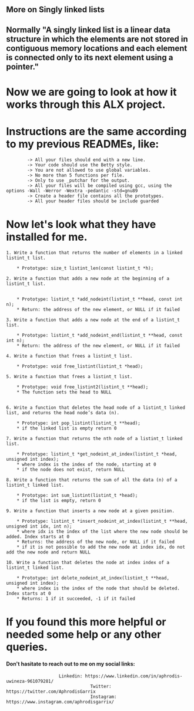 ## More on  Singly linked lists

##  Normally "A singly linked list is a linear data structure in which the elements are not stored in contiguous memory locations and each element is connected only to its next element using a pointer." 


# Now we are going to look at how it works through this ALX project. 

# Instructions are the same according to my previous READMEs, like:

			-> All your files should end with a new line.
			-> Your code should use the Betty style.
			-> You are not allowed to use global variables.
			-> No more than 5 functions per file. 
			-> Only to use _putchar for the output.
			-> All your files will be compiled using gcc, using the options -Wall -Werror -Wextra -pedantic -std=gnu89
			-> Create a header file contains all the prototypes.
			-> All your header files should be include guarded


# Now let's look what they have installed for me.

	1. Write a function that returns the number of elements in a linked listint_t list.

		* Prototype: size_t listint_len(const listint_t *h);

	2. Write a function that adds a new node at the beginning of a listint_t list.


		* Prototype: listint_t *add_nodeint(listint_t **head, const int n);
		* Return: the address of the new element, or NULL if it failed 

	3. Write a function that adds a new node at the end of a listint_t list.

		* Prototype: listint_t *add_nodeint_end(listint_t **head, const int n);
		* Return: the address of the new element, or NULL if it failed

	4. Write a function that frees a listint_t list.

		* Prototype: void free_listint(listint_t *head);

	5. Write a function that frees a listint_t list.

		* Prototype: void free_listint2(listint_t **head);
		* The function sets the head to NULL


	6. Write a function that deletes the head node of a listint_t linked list, and returns the head node’s data (n).

		* Prototype: int pop_listint(listint_t **head);
		* if the linked list is empty return 0

	7. Write a function that returns the nth node of a listint_t linked list.

		* Prototype: listint_t *get_nodeint_at_index(listint_t *head, unsigned int index);
		* where index is the index of the node, starting at 0
		* if the node does not exist, return NULL

	8. Write a function that returns the sum of all the data (n) of a listint_t linked list.

		* Prototype: int sum_listint(listint_t *head);
		* if the list is empty, return 0

	9. Write a function that inserts a new node at a given position.

		* Prototype: listint_t *insert_nodeint_at_index(listint_t **head, unsigned int idx, int n);
		* where idx is the index of the list where the new node should be added. Index starts at 0
		* Returns: the address of the new node, or NULL if it failed
		* if it is not possible to add the new node at index idx, do not add the new node and return NULL

	10. Write a function that deletes the node at index index of a listint_t linked list.

		* Prototype: int delete_nodeint_at_index(listint_t **head, unsigned int index);
		* where index is the index of the node that should be deleted. Index starts at 0
		* Returns: 1 if it succeeded, -1 if it failed

# If you found this more helpful or needed some help or any other queries.

#### Don't hasitate to reach out to me on my social links:

						Linkedin: https://www.linkedin.com/in/aphrodis-uwineza-961079281/
                    				Twitter: https://twitter.com/AphrodisGarrix
                    				Instagram: https://www.instagram.com/aphrodisgarrix/
